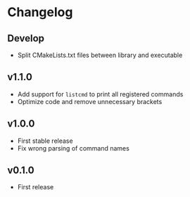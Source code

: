 # Changelog

## Develop

- Split CMakeLists.txt files between library and executable

## v1.1.0

- Add support for `listcmd` to print all registered commands
- Optimize code and remove unnecessary brackets

## v1.0.0

- First stable release
- Fix wrong parsing of command names

## v0.1.0

- First release